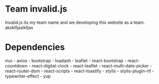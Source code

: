 # Team invalid.js

Invalid.js its my team name and we developing this website as a team. aksklfjaslkfjas

# Dependencies

mui - axios - bootstrap - loadash - leaflet - react-bootstrap - react-countdown - react-digital-clock - react-leaflet - react-multi-date-picker - react-router-dom - react-scripts - react-toastify - stylis - stylis-plugin-rtl - typewriter-effect - yup
